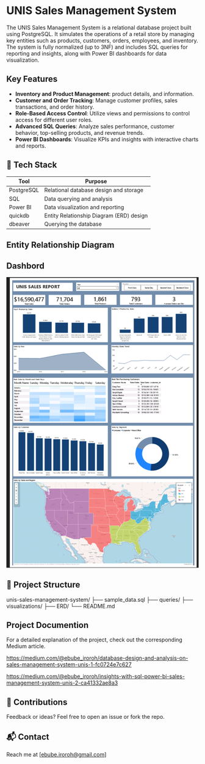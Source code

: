 # UNIS Sales Management System

The UNIS Sales Management System is a relational database project built using PostgreSQL. It simulates the operations of a retail store by managing key entities such as products, customers, orders, employees, and inventory. The system is fully normalized (up to 3NF) and includes SQL queries for reporting and insights, along with Power BI dashboards for data visualization.



##  Key Features

- **Inventory and Product Management**:  product details, and  information.
- **Customer and Order Tracking**: Manage customer profiles, sales transactions, and order history.
- **Role-Based Access Control**: Utilize views and permissions to control access for different user roles.
- **Advanced SQL Queries**: Analyze sales performance, customer behavior, top-selling products, and revenue trends.
- **Power BI Dashboards**: Visualize KPIs and insights with interactive charts and reports.



## 🧰 Tech Stack

| Tool         | Purpose                                  |
|--------------|------------------------------------------|
| PostgreSQL   | Relational database design and storage   |
| SQL          | Data querying and analysis               |
| Power BI     | Data visualization and reporting         |
| quickdb      | Entity Relationship Diagram (ERD) design |
|dbeaver       | Querying the database                    |

## Entity Relationship Diagram


## Dashbord
![Dashbord](Dashboard.png)


## 📁 Project Structure

unis-sales-management-system/
├── sample_data.sql
├── queries/
├── visualizations/
├── ERD/
└── README.md

## Project Documention 
For a detailed explanation of the project, check out the corresponding Medium article.

https://medium.com/@ebube_iroroh/database-design-and-analysis-on-sales-management-system-unis-1-fc0724e7c627

https://medium.com/@ebube_iroroh/insights-with-sql-power-bi-sales-management-system-unis-2-ca41332ae8a3

## 🤝 Contributions

Feedback or ideas? Feel free to open an issue or fork the repo.

## 📬 Contact

Reach me at [ebube.iroroh@gmail.com]

